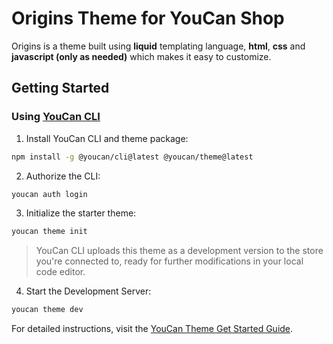 # Origins Theme for YouCan Shop

Origins is a theme built using **liquid** templating language, **html**, **css** and **javascript (only as needed)** which makes it easy to customize.

## Getting Started

### Using [YouCan CLI](https://github.com/youcan-shop/cli)

1. Install YouCan CLI and theme package:

```bash
npm install -g @youcan/cli@latest @youcan/theme@latest
```

2. Authorize the CLI:

```bash
youcan auth login
```

3. Initialize the starter theme:

```bash
youcan theme init
```

> YouCan CLI uploads this theme as a development version to the store you're connected to, ready for further modifications in your local code editor.

4. Start the Development Server:

```bash
youcan theme dev
```

For detailed instructions, visit the [YouCan Theme Get Started Guide](https://developer.youcan.shop/themes/get_started).
